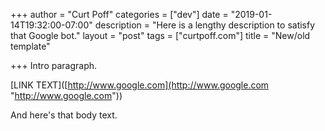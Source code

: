 +++
author = "Curt Poff"
categories = ["dev"]
date = "2019-01-14T19:32:00-07:00"
description = "Here is a lengthy description to satisfy that Google bot."
layout = "post"
tags = ["curtpoff.com"]
title = "New/old template"

+++
Intro paragraph.

\[LINK TEXT\]([http://www.google.com](http://www.google.com "http://www.google.com"))

<!--more-->

And here's that body text.